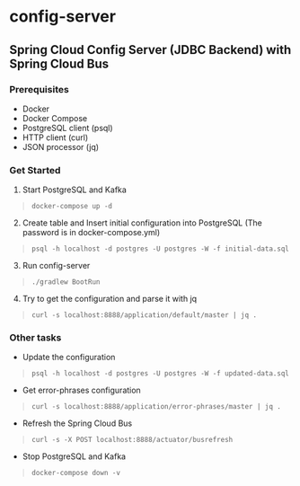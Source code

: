config-server
=============

Spring Cloud Config Server (JDBC Backend) with Spring Cloud Bus
---------------------------------------------------------------

### Prerequisites

- Docker
- Docker Compose
- PostgreSQL client (psql)
- HTTP client (curl)
- JSON processor (jq)

### Get Started

1. Start PostgreSQL and Kafka
> `docker-compose up -d`

2. Create table and Insert initial configuration into PostgreSQL (The password is in docker-compose.yml)
> `psql -h localhost -d postgres -U postgres -W -f initial-data.sql`

3. Run config-server
> `./gradlew BootRun`

4. Try to get the configuration and parse it with jq
> `curl -s localhost:8888/application/default/master | jq .`

### Other tasks

- Update the configuration
> `psql -h localhost -d postgres -U postgres -W -f updated-data.sql`

- Get error-phrases configuration
> `curl -s localhost:8888/application/error-phrases/master | jq .`

- Refresh the Spring Cloud Bus
> `curl -s -X POST localhost:8888/actuator/busrefresh`

- Stop PostgreSQL and Kafka
> `docker-compose down -v`
